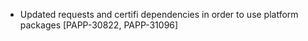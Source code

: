 * Updated requests and certifi dependencies in order to use platform packages [PAPP-30822, PAPP-31096]